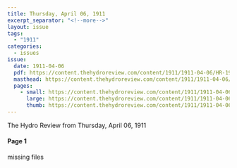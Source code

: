 ```yaml
---
title: Thursday, April 06, 1911
excerpt_separator: "<!--more-->"
layout: issue
tags:
  - "1911"
categories:
  - issues
issue:
  date: 1911-04-06
  pdf: https://content.thehydroreview.com/content/1911/1911-04-06/HR-1911-04-06.pdf
  masthead: https://content.thehydroreview.com/content/1911/1911-04-06/masthead/HR-1911-04-06.jpg
  pages:
    - small: https://content.thehydroreview.com/content/1911/1911-04-06/small/HR-1911-04-06-01.jpg
      large: https://content.thehydroreview.com/content/1911/1911-04-06/large/HR-1911-04-06-01.jpg
      thumb: https://content.thehydroreview.com/content/1911/1911-04-06/thumbnails/HR-1911-04-06-01.jpg
---
```


The Hydro Review from Thursday, April 06, 1911

<!--more-->

<h4>Page 1</h4>
<p>missing files </p></p>
